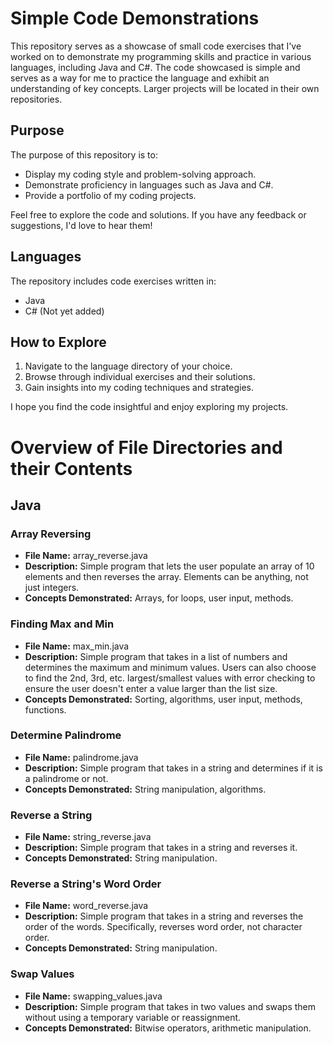 # Simple Code Demonstrations

This repository serves as a showcase of small code exercises that I've worked on to demonstrate my programming skills and practice in various languages, including Java and C#. The code showcased is simple and serves as a way for me to practice the language and exhibit an understanding of key concepts. Larger projects will be located in their own repositories.

## Purpose

The purpose of this repository is to:

- Display my coding style and problem-solving approach.
- Demonstrate proficiency in languages such as Java and C#.
- Provide a portfolio of my coding projects.

Feel free to explore the code and solutions. If you have any feedback or suggestions, I'd love to hear them!

## Languages

The repository includes code exercises written in:

- Java
- C# (Not yet added)

## How to Explore

1. Navigate to the language directory of your choice.
2. Browse through individual exercises and their solutions.
3. Gain insights into my coding techniques and strategies.

I hope you find the code insightful and enjoy exploring my projects.

# Overview of File Directories and their Contents

## Java

### Array Reversing

- **File Name:** array_reverse.java
- **Description:** Simple program that lets the user populate an array of 10 elements and then reverses the array. Elements can be anything, not just integers.
- **Concepts Demonstrated:** Arrays, for loops, user input, methods.

### Finding Max and Min

- **File Name:** max_min.java
- **Description:** Simple program that takes in a list of numbers and determines the maximum and minimum values. Users can also choose to find the 2nd, 3rd, etc. largest/smallest values with error checking to ensure the user doesn't enter a value larger than the list size.
- **Concepts Demonstrated:** Sorting, algorithms, user input, methods, functions.

### Determine Palindrome

- **File Name:** palindrome.java
- **Description:** Simple program that takes in a string and determines if it is a palindrome or not.
- **Concepts Demonstrated:** String manipulation, algorithms.

### Reverse a String

- **File Name:** string_reverse.java
- **Description:** Simple program that takes in a string and reverses it. 
- **Concepts Demonstrated:** String manipulation.

### Reverse a String's Word Order

- **File Name:** word_reverse.java
- **Description:** Simple program that takes in a string and reverses the order of the words. Specifically, reverses word order, not character order.
- **Concepts Demonstrated:** String manipulation.

### Swap Values

- **File Name:** swapping_values.java
- **Description:** Simple program that takes in two values and swaps them without using a temporary variable or reassignment.
- **Concepts Demonstrated:** Bitwise operators, arithmetic manipulation.

